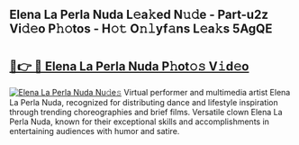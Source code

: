 ## Elena La Perla Nuda L𝚎a𝚔ed N𝚞𝚍e - Part-u2z Vi𝚍𝚎o P𝚑𝚘tos - H𝚘𝚝 O𝚗𝚕yf𝚊ns L𝚎a𝚔s 5AgQE

# <h2><a href="http://kf7utt.oniu.top/?m=Elena+La+Perla+Nuda">🔗👉 🔴 Elena La Perla Nuda P𝚑ot𝚘𝚜 V𝚒d𝚎o</a></h2>

[![Elena La Perla Nuda Nu𝚍e𝚜](https://i.imgur.com/0qMVB7G.gif)](http://kf7utt.oniu.top/?m=Elena+La+Perla+Nuda)
Virtual performer and multimedia artist Elena La Perla Nuda, recognized for distributing dance and lifestyle inspiration through trending choreographies and brief films. Versatile clown Elena La Perla Nuda, known for their exceptional skills and accomplishments in entertaining audiences with humor and satire.  
